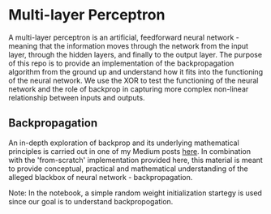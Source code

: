 # Multi-layer Perceptron

A multi-layer perceptron is an artificial, feedforward neural network - meaning that the information moves through the network from the input layer, through the hidden layers, and finally to the output layer. The purpose of this repo is to provide an implementation of the backpropagation algorithm from the ground up and understand how it fits into the functioning of the neural network. 
We use the XOR to test the functioning of the neural network and the role of backprop in capturing more complex non-linear relationship between inputs and outputs.

## Backpropagation 
An in-depth exploration of backprop and its underlying mathematical principles is carried out in one of my Medium posts [here](https://medium.com/@japjotsaggu31/backpropagation-basics-busted-44f1cbfa8308).
In combination with the 'from-scratch' implementation provided here, this material is meant to provide conceptual, practical and mathematical understanding of the alleged blackbox of neural network - backpropagation.

Note: In the notebook, a simple random weight initialization startegy is used since our goal is to understand backpropogation.
